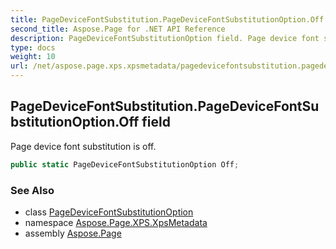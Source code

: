 ```yaml
---
title: PageDeviceFontSubstitution.PageDeviceFontSubstitutionOption.Off
second_title: Aspose.Page for .NET API Reference
description: PageDeviceFontSubstitutionOption field. Page device font substitution is off
type: docs
weight: 10
url: /net/aspose.page.xps.xpsmetadata/pagedevicefontsubstitution.pagedevicefontsubstitutionoption/off/
---
```

## PageDeviceFontSubstitution.PageDeviceFontSubstitutionOption.Off field

Page device font substitution is off.

```csharp
public static PageDeviceFontSubstitutionOption Off;
```

### See Also

* class [PageDeviceFontSubstitutionOption](../)
* namespace [Aspose.Page.XPS.XpsMetadata](../../pagedevicefontsubstitution.pagedevicefontsubstitutionoption/)
* assembly [Aspose.Page](../../../)


